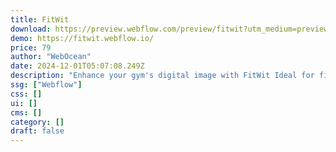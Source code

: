 ```yaml
---
title: FitWit
download: https://preview.webflow.com/preview/fitwit?utm_medium=preview_link&utm_source=designer&utm_content=fitwit&preview=a4b2d9fc07f2d6e88e31ed4efea3cf65&workflow=sitePreview
demo: https://fitwit.webflow.io/
price: 79
author: "WebOcean"
date: 2024-12-01T05:07:08.249Z
description: "Enhance your gym's digital image with FitWit Ideal for fitness centers, trainers, and coaches, this Gym Webflow template offers a dynamic platform to highlight your health services and facilities."
ssg: ["Webflow"]
css: []
ui: []
cms: []
category: []
draft: false
---
```

